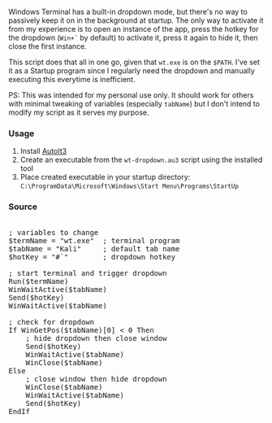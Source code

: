 Windows Terminal has a built-in dropdown mode, but there's no way to passively keep it on in the background at startup. The only way to activate it from my experience is to open an instance of the app, press the hotkey for the dropdown (<code>Win+`</code> by default) to activate it, press it again to hide it, then close the first instance.

This script does that all in one go, given that `wt.exe` is on the `$PATH`. I've set it as a Startup program since I regularly need the dropdown and manually executing this everytime is inefficient.

PS: This was intended for my personal use only. It should work for others with minimal tweaking of variables (especially `tabName`) but I don't intend to modify my script as it serves my purpose.

### Usage

1. Install [AutoIt3](https://www.autoitscript.com/site/autoit/downloads/)
2. Create an executable from the `wt-dropdown.au3` script using the installed tool
3. Place created executable in your startup directory: `C:\ProgramData\Microsoft\Windows\Start Menu\Programs\StartUp`

### Source

<pre><cpde>
; variables to change
$termName = "wt.exe"  ; terminal program
$tabName = "Kali"     ; default tab name
$hotKey = "#`"        ; dropdown hotkey

; start terminal and trigger dropdown
Run($termName)
WinWaitActive($tabName)
Send($hotKey)
WinWaitActive($tabName)

; check for dropdown
If WinGetPos($tabName)[0] < 0 Then
	; hide dropdown then close window
	Send($hotKey)
	WinWaitActive($tabName)
	WinClose($tabName)
Else
	; close window then hide dropdown
	WinClose($tabName)
	WinWaitActive($tabName)
	Send($hotKey)
EndIf
</pre></cpde>
